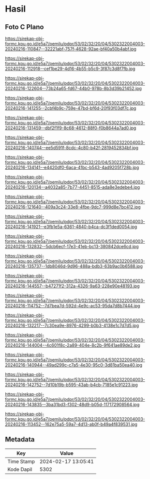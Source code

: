 # Hasil

## Foto C Plano

https://sirekap-obj-formc.kpu.go.id/e5a7/pemilu/pdpr/53/02/32/20/04/5302322004003-20240216-110847--32221abf-757f-4628-92ae-bf40a50b4abf.jpg

https://sirekap-obj-formc.kpu.go.id/e5a7/pemilu/pdpr/53/02/32/20/04/5302322004003-20240216-112918--cef1be29-4d16-4b55-b5c9-3f87c3d8f7fb.jpg

https://sirekap-obj-formc.kpu.go.id/e5a7/pemilu/pdpr/53/02/32/20/04/5302322004003-20240216-122604--73b24a65-fd67-44b0-978b-8b3d39b21452.jpg

https://sirekap-obj-formc.kpu.go.id/e5a7/pemilu/pdpr/53/02/32/20/04/5302322004003-20240216-141255--2cbf4b9c-759e-47bd-bf6d-20f93f03df7c.jpg

https://sirekap-obj-formc.kpu.go.id/e5a7/pemilu/pdpr/53/02/32/20/04/5302322004003-20240216-131459--dbf2f1f9-8c68-4612-88f0-f0b8644a7ad0.jpg

https://sirekap-obj-formc.kpu.go.id/e5a7/pemilu/pdpr/53/02/32/20/04/5302322004003-20240216-140744--ee5d591f-8cdc-4c80-b42f-2819452834bf.jpg

https://sirekap-obj-formc.kpu.go.id/e5a7/pemilu/pdpr/53/02/32/20/04/5302322004003-20240216-134141--e4420df0-6aca-41bc-b543-4ad9205f728b.jpg

https://sirekap-obj-formc.kpu.go.id/e5a7/pemilu/pdpr/53/02/32/20/04/5302322004003-20240216-120134--a4032a85-7b77-4451-8515-ada8e3edebe4.jpg

https://sirekap-obj-formc.kpu.go.id/e5a7/pemilu/pdpr/53/02/32/20/04/5302322004003-20240216-121640--409a3c24-33e8-4fbe-9dc7-999d8e7bc412.jpg

https://sirekap-obj-formc.kpu.go.id/e5a7/pemilu/pdpr/53/02/32/20/04/5302322004003-20240216-141921--e3fb1e5a-6361-4840-b4ca-dc3f1ded0054.jpg

https://sirekap-obj-formc.kpu.go.id/e5a7/pemilu/pdpr/53/02/32/20/04/5302322004003-20240216-132832--5dcb6ecf-17e3-41eb-bc13-380842dce6cd.jpg

https://sirekap-obj-formc.kpu.go.id/e5a7/pemilu/pdpr/53/02/32/20/04/5302322004003-20240216-135737--1db8046d-9d96-488a-bdb3-63b9ac0b6588.jpg

https://sirekap-obj-formc.kpu.go.id/e5a7/pemilu/pdpr/53/02/32/20/04/5302322004003-20240216-144557--b47271f2-312a-4326-9a63-228e90e48193.jpg

https://sirekap-obj-formc.kpu.go.id/e5a7/pemilu/pdpr/53/02/32/20/04/5302322004003-20240216-114752--7d7bea7d-592d-4e9c-ac53-95da7d8b7444.jpg

https://sirekap-obj-formc.kpu.go.id/e5a7/pemilu/pdpr/53/02/32/20/04/5302322004003-20240216-132217--7c30ea9e-8976-4299-b0b3-4138e1c7d7d5.jpg

https://sirekap-obj-formc.kpu.go.id/e5a7/pemilu/pdpr/53/02/32/20/04/5302322004003-20240216-144004--4c601f8c-2a89-404e-8c2b-9f641ae89de2.jpg

https://sirekap-obj-formc.kpu.go.id/e5a7/pemilu/pdpr/53/02/32/20/04/5302322004003-20240216-140944--49ad299c-c7a5-4e30-95c0-3d81ba50ea40.jpg

https://sirekap-obj-formc.kpu.go.id/e5a7/pemilu/pdpr/53/02/32/20/04/5302322004003-20240216-142752--7d10b19b-b595-43ab-b4cb-7185e1c91223.jpg

https://sirekap-obj-formc.kpu.go.id/e5a7/pemilu/pdpr/53/02/32/20/04/5302322004003-20240216-143835--3ba31bd3-f302-48d9-b05d-117172908564.jpg

https://sirekap-obj-formc.kpu.go.id/e5a7/pemilu/pdpr/53/02/32/20/04/5302322004003-20240216-113452--162e75a5-59a7-4d13-ab0f-b49a4f839531.jpg


## Metadata

| Key        | Value               |
| ---------- | ------------------- |
| Time Stamp | 2024-02-17 13:05:41 |
| Kode Dapil | 5302                |



